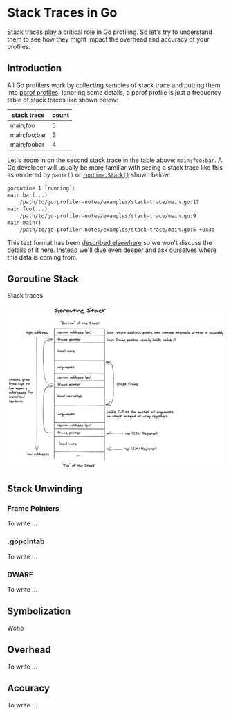 # Stack Traces in Go

Stack traces play a critical role in Go profiling. So let's try to understand them to see how they might impact the overhead and accuracy of your profiles. 

## Introduction

All Go profilers work by collecting samples of stack trace  and putting them into [pprof profiles](./pprof.md). Ignoring some details, a pprof profile is just a frequency table of stack traces like shown below:

| stack trace  | count |
| ------------ | ----- |
| main;foo     | 5     |
| main;foo;bar | 3     |
| main;foobar  | 4     |

Let's zoom in on the second stack trace in the table above: `main;foo;bar`. A Go developer will usually be more familiar with seeing a stack trace like this as rendered by `panic()` or  [`runtime.Stack()`](https://golang.org/pkg/runtime/#Stack) shown below:

```
goroutine 1 [running]:
main.bar(...)
	/path/to/go-profiler-notes/examples/stack-trace/main.go:17
main.foo(...)
	/path/to/go-profiler-notes/examples/stack-trace/main.go:9
main.main()
	/path/to/go-profiler-notes/examples/stack-trace/main.go:5 +0x3a
```

This text format has been [described elsewhere](https://www.ardanlabs.com/blog/2015/01/stack-traces-in-go.html) so we won't discuss the details of it here. Instead we'll dive even deeper and ask ourselves where this data is coming from.

## Goroutine Stack

Stack traces 

![](./goroutine-stack.png)

## Stack Unwinding

### Frame Pointers

To write ...

### .gopclntab

To write ...

### DWARF

To write ...

## Symbolization

Woho

## Overhead

To write ...


## Accuracy

To write ...